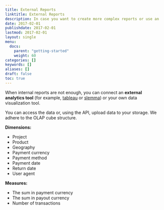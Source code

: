 ```yaml
---
title: External Reports
linktitle: External Reports
description: In case you want to create more complex reports or use an external BI system for reports, we have Data API.
date: 2017-02-01
publishdate: 2017-02-01
lastmod: 2017-02-01
layout: single
menu:
  docs:
    parent: "getting-started"
    weight: 60
categories: []
keywords: []
aliases: []
draft: false
toc: true
---
```


When internal reports are not enough, you can connect an **external analytics tool** (for example, [tableau](https://www.tableau.com/) or [slemma](https://slemma.com/)) or your own data visualization tool. 

You can access the data or, using the API, upload data to your storage. We adhere to the OLAP cube structure. 

**Dimensions:**

* Project
* Product
* Geography
* Payment currency
* Payment method
* Payment date
* Return date
* User agent 

**Measures:**

* The sum in payment currency
* The sum in payout currency
* Number of transactions
